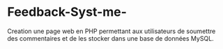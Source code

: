 # Feedback-Syst-me-
Creation une page web en PHP permettant aux utilisateurs de soumettre des commentaires et de les stocker dans une base de données MySQL.
